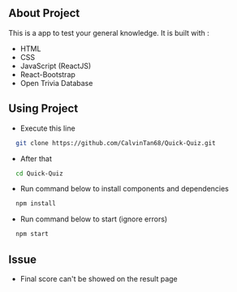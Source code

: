 ## About Project

This is a app to test your general knowledge. It is built with :

- HTML
- CSS
- JavaScript (ReactJS)
- React-Bootstrap
- Open Trivia Database

## Using Project

- Execute this line

```bash
  git clone https://github.com/CalvinTan68/Quick-Quiz.git
```

- After that 

```bash
  cd Quick-Quiz
```

- Run command below to install components and dependencies 

```bash
  npm install
```

- Run command below to start (ignore errors)

```bash
  npm start
```

## Issue

- Final score can't be showed on the result page
